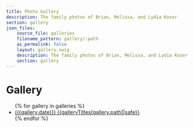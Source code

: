 ```yaml
---
title: Photo Gallery
description: The family photos of Brian, Melissa, and Lydia Koser
section: gallery
json_files:
    source_file: galleries
    filename_pattern: gallery/:path
    as_permalink: false
    layout: gallery.swig
    description: The family photos of Brian, Melissa, and Lydia Koser
    section: gallery
---
```

# Gallery

<ul class="recipe-list">
    {% for gallery in galleries %}
        <li>
            <a href="{{gallery.path}}">
                <span class="milli">({{gallery.date}})</span>
                {{galleryTitles[gallery.path]|safe}}
            </a>
        </li>
    {% endfor %}
</ul>
